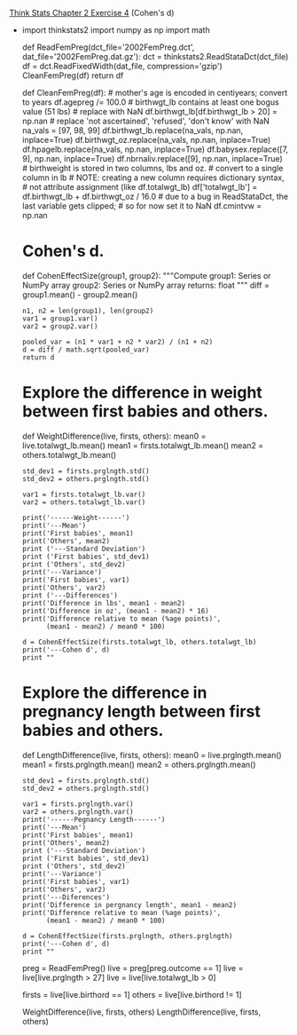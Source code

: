 [Think Stats Chapter 2 Exercise 4](http://greenteapress.com/thinkstats2/html/thinkstats2003.html#toc24) (Cohen's d)

* 
  import thinkstats2
  import numpy as np
  import math
  
  def ReadFemPreg(dct_file='2002FemPreg.dct',
                  dat_file='2002FemPreg.dat.gz'):
      dct = thinkstats2.ReadStataDct(dct_file)
      df = dct.ReadFixedWidth(dat_file, compression='gzip')
      CleanFemPreg(df)
      return df
  
  
  def CleanFemPreg(df):
      # mother's age is encoded in centiyears; convert to years
      df.agepreg /= 100.0
      # birthwgt_lb contains at least one bogus value (51 lbs)
      # replace with NaN
      df.birthwgt_lb[df.birthwgt_lb > 20] = np.nan
      # replace 'not ascertained', 'refused', 'don't know' with NaN
      na_vals = [97, 98, 99]
      df.birthwgt_lb.replace(na_vals, np.nan, inplace=True)
      df.birthwgt_oz.replace(na_vals, np.nan, inplace=True)
      df.hpagelb.replace(na_vals, np.nan, inplace=True)
      df.babysex.replace([7, 9], np.nan, inplace=True)
      df.nbrnaliv.replace([9], np.nan, inplace=True)
      # birthweight is stored in two columns, lbs and oz.
      # convert to a single column in lb
      # NOTE: creating a new column requires dictionary syntax,
      # not attribute assignment (like df.totalwgt_lb)
      df['totalwgt_lb'] = df.birthwgt_lb + df.birthwgt_oz / 16.0
      # due to a bug in ReadStataDct, the last variable gets clipped;
      # so for now set it to NaN
      df.cmintvw = np.nan
  
  # Cohen's d.
  def CohenEffectSize(group1, group2):
      """Compute
      group1: Series or NumPy array
      group2: Series or NumPy array
      returns: float
      """
      diff = group1.mean() - group2.mean()
  
      n1, n2 = len(group1), len(group2)
      var1 = group1.var()
      var2 = group2.var()
  
      pooled_var = (n1 * var1 + n2 * var2) / (n1 + n2)
      d = diff / math.sqrt(pooled_var)
      return d
  
  # Explore the difference in weight between first babies and others.
  def WeightDifference(live, firsts, others):
      mean0 = live.totalwgt_lb.mean()
      mean1 = firsts.totalwgt_lb.mean()
      mean2 = others.totalwgt_lb.mean()
  
      std_dev1 = firsts.prglngth.std()
      std_dev2 = others.prglngth.std()
  
      var1 = firsts.totalwgt_lb.var()
      var2 = others.totalwgt_lb.var()
  
      print('------Weight------')
      print('---Mean')
      print('First babies', mean1)
      print('Others', mean2)
      print ('---Standard Deviation')
      print ('First babies', std_dev1)
      print ('Others', std_dev2)
      print('---Variance')
      print('First babies', var1)
      print('Others', var2)
      print ('---Differences')
      print('Difference in lbs', mean1 - mean2)
      print('Difference in oz', (mean1 - mean2) * 16)
      print('Difference relative to mean (%age points)',
            (mean1 - mean2) / mean0 * 100)
  
      d = CohenEffectSize(firsts.totalwgt_lb, others.totalwgt_lb)
      print('---Cohen d', d)
      print ""
  
  # Explore the difference in pregnancy length between first babies and others.
  def LengthDifference(live, firsts, others):
      mean0 = live.prglngth.mean()
      mean1 = firsts.prglngth.mean()
      mean2 = others.prglngth.mean()
  
      std_dev1 = firsts.prglngth.std()
      std_dev2 = others.prglngth.std()
  
      var1 = firsts.prglngth.var()
      var2 = others.prglngth.var()
      print('------Pegnancy Length------')
      print('---Mean')
      print('First babies', mean1)
      print('Others', mean2)
      print ('---Standard Deviation')
      print ('First babies', std_dev1)
      print ('Others', std_dev2)
      print('---Variance')
      print('First babies', var1)
      print('Others', var2)
      print('---Diferences')
      print('Difference in pergnancy length', mean1 - mean2)
      print('Difference relative to mean (%age points)',
            (mean1 - mean2) / mean0 * 100)
  
      d = CohenEffectSize(firsts.prglngth, others.prglngth)
      print('---Cohen d', d)
      print ""
  
  preg = ReadFemPreg()
  live = preg[preg.outcome == 1]
  live = live[live.prglngth > 27]
  live = live[live.totalwgt_lb > 0]
  
  firsts = live[live.birthord == 1]
  others = live[live.birthord != 1]
  
  WeightDifference(live, firsts, others)
  LengthDifference(live, firsts, others)
